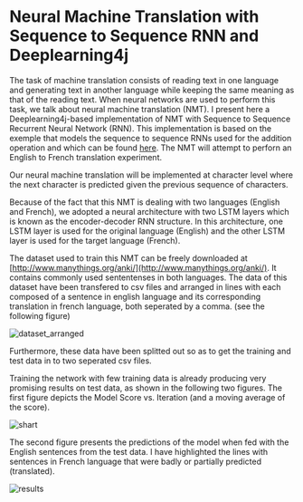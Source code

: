 # Neural Machine Translation with Sequence to Sequence RNN and Deeplearning4j

The task of machine translation consists of reading text in one language and generating text in another language while keeping the same meaning as that of the reading text. 
When neural networks are used to perform this task, we talk about neural machine translation (NMT). I present here a Deeplearning4j-based implementation of NMT with Sequence to Sequence Recurrent Neural Network (RNN). 
This implementation is based on the exemple that models the sequence to sequence RNNs used for the addition operation and which can be found [here](https://github.com/eclipse/deeplearning4j-examples/tree/master/dl4j-examples/src/main/java/org/deeplearning4j/examples/recurrent/seq2seq).
The NMT will attempt to perforn an English to French translation experiment.

Our neural machine translation will be implemented at character level where the next character is predicted given the previous sequence of characters.

Because of the fact that this NMT is dealing with two languages (English and French), we adopted a neural architecture with two LSTM layers which  is known as the encoder-decoder RNN structure. In this architecture, one LSTM layer is used for the  original language (English) and the other LSTM layer is used for the target language (French).

The dataset used to train this NMT can be freely downloaded at [http://www.manythings.org/anki/](http://www.manythings.org/anki/). 
It contains commonly used sententenses in both languages. The data of this dataset have been transfered to csv files and arranged in 
lines with each composed of a sentence in english language and its corresponding translation in french language, both seperated by a comma. (see the following figure)

![dataset_arranged](https://user-images.githubusercontent.com/1300982/76970927-d7e7ed80-692c-11ea-8345-ba5630490e83.png)

Furthermore, these data have been splitted out so as to get the training and test data in to two seperated csv files.

Training the network with few training data is already producing very promising results on test data, as shown in the following two figures. The first figure depicts the Model Score vs. Iteration (and a moving average of the score).

![shart](https://user-images.githubusercontent.com/1300982/78967582-ca242300-7afa-11ea-8b5c-678db76f8d01.png)

The second figure presents the predictions of the model when fed with the English sentences from the test data. I have highlighted the lines with sentences in French language that were badly or partially predicted (translated).

![results](https://user-images.githubusercontent.com/1300982/79002776-14cc8c00-7b49-11ea-895e-a04e2b06c10f.png)


